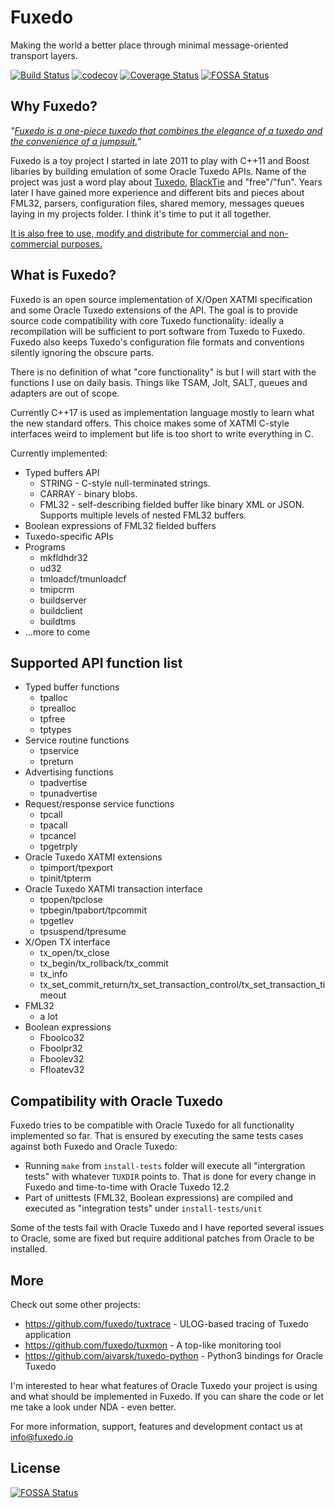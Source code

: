 # Fuxedo

Making the world a better place through minimal message-oriented transport layers.

[![Build Status](https://travis-ci.org/fuxedo/fuxedo.svg?branch=master)](https://travis-ci.org/fuxedo/fuxedo)
[![codecov](https://codecov.io/gh/fuxedo/fuxedo/branch/master/graph/badge.svg)](https://codecov.io/gh/fuxedo/fuxedo)
[![Coverage Status](https://coveralls.io/repos/github/fuxedo/fuxedo/badge.svg)](https://coveralls.io/github/fuxedo/fuxedo)
[![FOSSA Status](https://app.fossa.com/api/projects/git%2Bgithub.com%2Fvintagewang%2Ffuxedo.svg?type=shield)](https://app.fossa.com/projects/git%2Bgithub.com%2Fvintagewang%2Ffuxedo?ref=badge_shield)

## Why Fuxedo?

_"[Fuxedo is a one-piece tuxedo that combines the elegance of a tuxedo and the convenience of a jumpsuit.](https://www.youtube.com/watch?v=7seCxf8E1Ic)"_

Fuxedo is a toy project I started in late 2011 to play with C++11 and Boost libaries by building emulation of some Oracle Tuxedo APIs. Name of the project was just a word play about [Tuxedo](http://www.oracle.com/technetwork/middleware/tuxedo/overview/index.html), [BlackTie](http://narayana.jboss.org/subprojects/BlackTie) and "free"/"fun". Years later I have gained more experience and different bits and pieces about FML32, parsers, configuration files, shared memory, messages queues laying in my projects folder. I think it's time to put it all together.

[It is also free to use, modify and distribute for commercial and non-commercial purposes.](https://en.wikipedia.org/wiki/MIT_License)

## What is Fuxedo?

Fuxedo is an open source implementation of X/Open XATMI specification and some Oracle Tuxedo extensions of the API. The goal is to provide source code compatibility with core Tuxedo functionality: ideally a recompilation will be sufficient to port software from Tuxedo to Fuxedo. Fuxedo also keeps Tuxedo's configuration file formats and conventions silently ignoring the obscure parts.

There is no definition of what "core functionality" is but I will start with the functions I use on daily basis. Things like TSAM, Jolt, SALT, queues and adapters are out of scope.

Currently C++17 is used as implementation language mostly to learn what the new standard offers. This choice makes some of XATMI C-style interfaces weird to implement but life is too short to write everything in C.

Currently implemented:

- Typed buffers API
  - STRING - C-style null-terminated strings.
  - CARRAY - binary blobs.
  - FML32 - self-describing fielded buffer like binary XML or JSON. Supports multiple levels of nested FML32 buffers.
- Boolean expressions of FML32 fielded buffers
- Tuxedo-specific APIs
- Programs
  - mkfldhdr32
  - ud32
  - tmloadcf/tmunloadcf
  - tmipcrm
  - buildserver
  - buildclient
  - buildtms
- ...more to come

## Supported API function list

- Typed buffer functions
  - tpalloc
  - tprealloc
  - tpfree
  - tptypes
- Service routine functions
  - tpservice
  - tpreturn
- Advertising functions
  - tpadvertise
  - tpunadvertise
- Request/response service functions
  - tpcall
  - tpacall
  - tpcancel
  - tpgetrply
- Oracle Tuxedo XATMI extensions
  - tpimport/tpexport
  - tpinit/tpterm
- Oracle Tuxedo XATMI transaction interface
  - tpopen/tpclose
  - tpbegin/tpabort/tpcommit
  - tpgetlev
  - tpsuspend/tpresume
- X/Open TX interface
  - tx\_open/tx\_close
  - tx\_begin/tx\_rollback/tx\_commit
  - tx\_info
  - tx\_set\_commit\_return/tx\_set\_transaction\_control/tx\_set\_transaction\_timeout
- FML32
  - a lot
- Boolean expressions
  - Fboolco32
  - Fboolpr32
  - Fboolev32
  - Ffloatev32

## Compatibility with Oracle Tuxedo

Fuxedo tries to be compatible with Oracle Tuxedo for all functionality implemented so far. That is ensured by executing the same tests cases against both Fuxedo and Oracle Tuxedo:

- Running `make` from `install-tests` folder will execute all "intergration tests" with whatever `TUXDIR` points to. That is done for every change in Fuxedo and time-to-time with Oracle Tuxedo 12.2
- Part of unittests (FML32, Boolean expressions) are compiled and executed as "integration tests" under `install-tests/unit`

Some of the tests fail with Oracle Tuxedo and I have reported several issues to Oracle, some are fixed but require additional patches from Oracle to be installed.

## More

Check out some other projects:

- https://github.com/fuxedo/tuxtrace - ULOG-based tracing of Tuxedo application
- https://github.com/fuxedo/tuxmon - A top-like monitoring tool
- https://github.com/aivarsk/tuxedo-python - Python3 bindings for Oracle Tuxedo

I'm interested to hear what features of Oracle Tuxedo your project is using and what should be implemented in Fuxedo. If you can share the code or let me take a look under NDA - even better.

For more information, support, features and development contact us at info@fuxedo.io


## License
[![FOSSA Status](https://app.fossa.com/api/projects/git%2Bgithub.com%2Fvintagewang%2Ffuxedo.svg?type=large)](https://app.fossa.com/projects/git%2Bgithub.com%2Fvintagewang%2Ffuxedo?ref=badge_large)